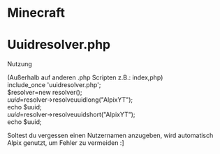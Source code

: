 # Minecraft
# Uuidresolver.php
Nutzung

(Außerhalb auf anderen .php Scripten z.B.: index,php)   
include_once 'uuidresolver.php';  
$resolver=new resolver();   
$uuid=$resolver->resolveuuidlong("AlpixYT");  
echo $uuid;   
$uuid=$resolver->resolveuuidshort("AlpixYT");  
echo $uuid;   

Soltest du vergessen einen Nutzernamen anzugeben, wird automatisch Alpix genutzt, um Fehler zu vermeiden :]  
